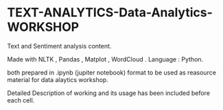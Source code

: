 # TEXT-ANALYTICS-Data-Analytics-WORKSHOP

Text and Sentiment analysis content.

Made with NLTK , Pandas , Matplot , WordCloud .
Language : Python.

both prepared in .ipynb (jupiter notebook) format to be used as reasource material for data alaytics workshop.

Detailed Description of working and its usage has been included before each cell. 
